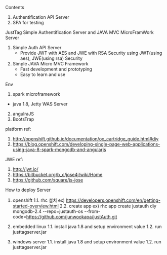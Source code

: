 Contents
1. Authentification API Server
2. SPA for testing

JustTag
Simple Authentification Server and JAVA MVC MicroFramWork Server
1. Simple Auth API Server
   - Provide JWT with AES and JWE with RSA Security
using JWT(using aes), JWE(using rsa) Security
2. Simple JAVA Micro MVC Framework
   - Fast development and prototyping
   - Easy to learn and use

Env
1. spark microframework
- java 1.8, Jetty WAS Server
2. angulraJS
3. BootsTrap

platform ref:
1. http://openshift.github.io/documentation/oo_cartridge_guide.html#diy
2. https://blog.openshift.com/developing-single-page-web-applications-using-java-8-spark-mongodb-and-angularjs

JWE ref:
1. http://jwt.io/
2. https://bitbucket.org/b_c/jose4j/wiki/Home
3. https://github.com/square/js-jose

How to deploy Server
 
1. openshift
1.1. rhc 설치
ex) https://developers.openshift.com/en/getting-started-overview.html
2.2. create app
ex) rhc app create justauth diy mongodb-2.4 --repo=justauth-os --from-code=https://github.com/junwookapa/justAuth.git

2. embedded linux
1.1. install java 1.8 and setup environment value
1.2. run justtagserver.jar

3. windows server
1.1. install java 1.8 and setup environment value
1.2. run justtagserver.jar
